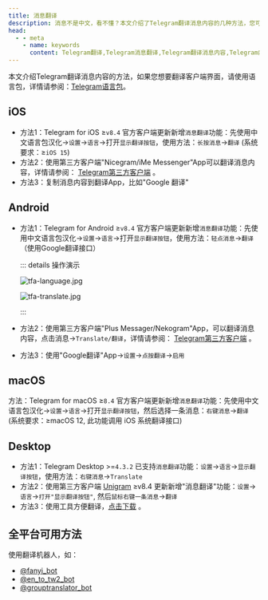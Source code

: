 ```yaml
---
title: 消息翻译
description: 消息不是中文，看不懂？本文介绍了Telegram翻译消息内容的几种方法，您可以使用Telegram自带的Google翻译、翻译机器人或者是外部工具进行翻译。
head:
  - - meta
    - name: keywords
      content: Telegram翻译,Telegram消息翻译,Telegram翻译消息内容,Telegram内置翻译,Telegram翻译机器人,TG翻译,TG消息翻译,TG翻译消息内容,TG内置翻译,TG翻译机器人,电报翻译,电报消息翻译,电报翻译消息内容,电报内置翻译,电报翻译机器人
---
```


本文介绍Telegram翻译消息内容的方法，如果您想要翻译客户端界面，请使用语言包，详情请参阅：[Telegram语言包](./language.html)。

## iOS

- 方法1：Telegram for iOS ≥`v8.4` 官方客户端更新新增`消息翻译`功能：先使用中文语言包汉化->`设置`->`语言`->打开`显示翻译按钮`，使用方法：`长按消息`->`翻译` (系统要求：≥`iOS 15`)
- 方法2：使用第三方客户端"Nicegram/iMe Messenger"App可以翻译消息内容，详情请参阅： [Telegram第三方客户端](./thirdparty.html) 。
- 方法3：复制消息内容到翻译App，比如"Google 翻译"

## Android
- 方法1：Telegram for Android ≥`v8.4` 官方客户端更新新增`消息翻译`功能：先使用中文语言包汉化->`设置`->`语言`->打开`显示翻译按钮`，使用方法：`轻点消息`->`翻译`（使用Google翻译接口）

  ::: details 操作演示

  ![tfa-language.jpg](https://cdn.jsdelivr.net/gh/feijiqun/images/tfa/language.jpg)

  ![tfa-translate.jpg](https://cdn.jsdelivr.net/gh/feijiqun/images/tfa/translate.jpg)

  :::

- 方法2：使用第三方客户端"Plus Messager/Nekogram"App，可以翻译消息内容，点击消息->`Translate/翻译`，详情请参阅： [Telegram第三方客户端](./thirdparty.html) 。
- 方法3：使用"Google翻译"App->`设置`->`点按翻译`->`启用`

## macOS
方法：Telegram for macOS ≥`8.4` 官方客户端更新新增`消息翻译`功能：先使用中文语言包汉化->`设置`->`语言`->打开`显示翻译按钮`，然后选择一条消息：`右键消息`->`翻译` (系统要求：≥macOS 12, 此功能调用 iOS 系统翻译接口)

## Desktop
- 方法1：Telegram Desktop >=`4.3.2` 已支持`消息翻译`功能：`设置`->`语言`->`显示翻译按钮`，使用方法：`右键消息`->`Translate`
- 方法2：使用第三方客户端 [Unigram](https://apps.microsoft.com/detail/9n97zckpd60q) ≥v8.4 更新新增"消息翻译"功能：`设置`->`语言`->`打开"显示翻译按钮"`, 然后`鼠标右键一条消息`->`翻译`
- 方法3：使用工具方便翻译，[点击下载](https://github.com/zu1k/translator/releases) 。

## 全平台可用方法

使用翻译机器人，如：

- [@fanyi_bot](https://t.me/fanyi_bot)
- [@en_to_tw2_bot](https://t.me/en_to_tw2_bot)
- [@grouptranslator_bot](https://t.me/grouptranslator_bot)
